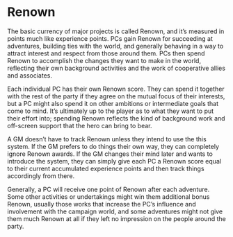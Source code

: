 # Renown

The basic currency of major projects is called Renown, and it’s measured in points much like experience points. PCs gain Renown for
succeeding at adventures, building ties with the world, and generally
behaving in a way to attract interest and respect from those around
them. PCs then spend Renown to accomplish the changes they want
to make in the world, reflecting their own background activities and
the work of cooperative allies and associates.

Each individual PC has their own Renown score. They can spend
it together with the rest of the party if they agree on the mutual focus
of their interests, but a PC might also spend it on other ambitions or
intermediate goals that come to mind. It’s ultimately up to the player
as to what they want to put their effort into; spending Renown reflects
the kind of background work and off-screen support that the hero
can bring to bear.

A GM doesn’t have to track Renown unless they intend to use the
this system. If the GM prefers to do things their own way, they can
completely ignore Renown awards. If the GM changes their mind
later and wants to introduce the system, they can simply give each
PC a Renown score equal to their current accumulated experience
points and then track things accordingly from there.

Generally, a PC will receive one point of Renown after each
adventure. Some other activities or undertakings might win them
additional bonus Renown, usually those works that increase the
PC’s influence and involvement with the campaign world, and some
adventures might not give them much Renown at all if they left no
impression on the people around the party.
